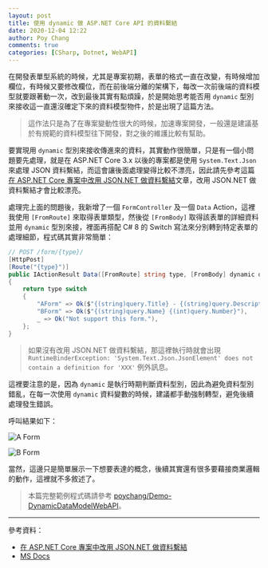 ```yaml
---
layout: post
title: 使用 dynamic 做 ASP.NET Core API 的資料繫結
date: 2020-12-04 12:22
author: Poy Chang
comments: true
categories: [CSharp, Dotnet, WebAPI]
---
```


在開發表單型系統的時候，尤其是專案初期，表單的格式一直在改變，有時候增加欄位，有時候又要修改欄位，而在前後端分離的架構下，每改一次前後端的資料模型就要跟著動一次，改到最後其實有點煩躁，於是開始思考能否用 `dynamic` 型別來接收這一直還沒確定下來的資料模型物件，於是出現了這篇方法。

>這作法只是為了在專案變動性很大的時候，加速專案開發，一般還是建議基於有規範的資料模型往下開發，對之後的維護比較有幫助。

要實現用 `dynamic` 型別來接收傳進來的資料，其實動作很簡單，只是有一個小問題要先處理，就是在 ASP.NET Core 3.x 以後的專案都是使用 `System.Text.Json` 來處理 JSON 資料繫結，而這會讓後面處理變得比較不漂亮，因此請先參考這篇[在 ASP.NET Core 專案中改用 JSON.NET 做資料繫結](/using-newtonsoft-json-in-asp-net-core-projects/)文章，改用 JSON.NET 做資料繫結才會比較漂亮。

處理完上面的問題後，我新增了一個 `FormController` 及一個 `Data` Action，這裡我使用 `[FromRoute]` 來取得表單類型，然後從 `[FromBody]` 取得該表單的詳細資料並用 `dynamic` 型別來接，裡面再搭配 C# 8 的 Switch 寫法來分別轉到特定表單的處理細節，程式碼其實非常簡單：

```csharp
// POST /form/{type}/
[HttpPost]
[Route("{type}")]
public IActionResult Data([FromRoute] string type, [FromBody] dynamic query)
{
    return type switch
    {
        "AForm" => Ok($"{(string)query.Title} - {(string)query.Description}"),
        "BForm" => Ok($"{(string)query.Name} {(int)query.Number}"),
        _ => Ok("Not support this form."),
    };
}
```

>如果沒有改用 JSON.NET 做資料繫結，那這裡執行時就會出現 `RuntimeBinderException: 'System.Text.Json.JsonElement' does not contain a definition for 'XXX'` 例外訊息。

這裡要注意的是，因為 `dynamic` 是執行時期判斷資料型別，因此為避免資料型別錯亂，在每一次使用 `dynamic` 資料變數的時候，建議都手動強制轉型，避免後續處理發生錯誤。

呼叫結果如下：

![A Form](https://i.imgur.com/42tuuUm.png)

![B Form](https://i.imgur.com/Vi25ZL5.png)

當然，這邊只是簡單展示一下想要表達的概念，後續其實還有很多要藉接商業邏輯的動作，這裡就不多敘述了。

>本篇完整範例程式碼請參考 [poychang/Demo-DynamicDataModelWebAPI](https://github.com/poychang/Demo-DynamicDataModelWebAPI)。

----------

參考資料：

* [在 ASP.NET Core 專案中改用 JSON.NET 做資料繫結](/using-newtonsoft-json-in-asp-net-core-projects/)
* [MS Docs](?WT.mc_id=DT-MVP-5003022)

